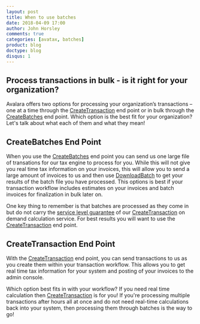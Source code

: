 ```yaml
---
layout: post
title: When to use batches
date: 2018-04-09 17:00
author: John Horsley
comments: true
categories: [avatax, batches]
product: blog
doctype: blog
disqus: 1
---
```

<h2>Process transactions in bulk - is it right for your organization?</h2>

Avalara offers two options for processing your organization’s transactions – one at a time through the <a href="https://developer.avalara.com/api-reference/avatax/rest/v2/methods/Transactions/CreateTransaction/" target="_blank">CreateTransaction</a> end point or in bulk through the <a href="https://developer.avalara.com/api-reference/avatax/rest/v2/methods/Batches/CreateBatches/" target="_blank">CreateBatches</a> end point. Which option is the best fit for your organization? Let's talk about what each of them and what they mean! 

<h2>CreateBatches End Point</h2>

When you use the <a href="https://developer.avalara.com/api-reference/avatax/rest/v2/methods/Batches/CreateBatches/" target="_blank">CreateBatches</a> end point you can send us one large file of transations for our tax engine to process for you. While this will not give you real time tax information on your invoices, this will allow you to send a large amount of invoices to us and then use <a href="https://developer.avalara.com/api-reference/avatax/rest/v2/methods/Batches/DownloadBatch" target="_blank">DownloadBatch</a> to get your results of the batch file you have processed. This options is best if your transaction workflow includes estimates on your invoices and batch invoices for finalization in bulk later on. 

One key thing to remember is that batches are processed as they come in but do not carry the <a href="https://developer.avalara.com/avatax/service-availability-and-performance/" target="_blank">service level guarantee</a> of our <a href="https://developer.avalara.com/api-reference/avatax/rest/v2/methods/Transactions/CreateTransaction/" target="_blank">CreateTransaction</a> on demand calculation service. For best results you will want to use the <a href="https://developer.avalara.com/api-reference/avatax/rest/v2/methods/Transactions/CreateTransaction/" target="_blank">CreateTransaction</a> end point.

<h2>CreateTransaction End Point</h2>

With the <a href="https://developer.avalara.com/api-reference/avatax/rest/v2/methods/Transactions/CreateTransaction/" target="_blank">CreateTransaction</a> end point, you can send transactions to us as you create them within your transaction workflow. This allows you to get real time tax information for your system and posting of your invoices to the admin console. 

Which option best fits in with your workflow? If you need real time calculation then <a href="https://developer.avalara.com/api-reference/avatax/rest/v2/methods/Transactions/CreateTransaction/" target="_blank">CreateTransaction</a> is for you! If you're processing multiple transactions after hours all at once and do not need real-time calculations back into your system, then processing them through batches is the way to go!


<BR>
<BR>